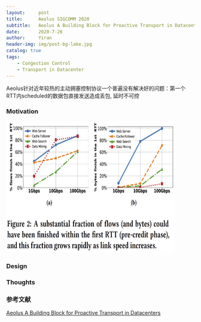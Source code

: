 ```yaml
---
layout:     post
title:      Aeolus SIGCOMM 2020
subtitle:   Aeolus A Building Block for Proactive Transport in Datacenters
date:       2020-7-26
author:     Yiran
header-img: img/post-bg-lake.jpg
catalog: true
tags:
    - Congestion Control
    - Transport in Datacenter
---
```





Aeolus针对近年较热的主动拥塞控制协议一个普遍没有解决好的问题：第一个RTT内scheduled的数据包直接发送造成丢包, 延时不可控


### Motivation

<img width="450" height="350" src="/img/post-aeolus-1.png"/>



### Design

  

### Thoughts




### 参考文献

[Aeolus A Building Block for Proactive Transport in Datacenters](http://www.cse.ust.hk/~kaichen/papers/aeolus-sigcomm20.pdf)





